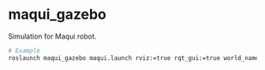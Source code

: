 # maqui_gazebo
Simulation for Maqui robot.

```bash
# Example
roslaunch maqui_gazebo maqui.launch rviz:=true rqt_gui:=true world_name:=amtc
```
